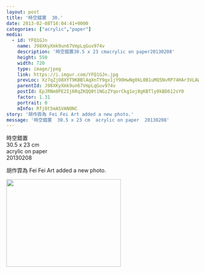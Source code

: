 ```yaml
---
layout: post
title: '時空錯置  30.' 
date: 2013-02-08T16:04:41+0000 
categories: ["acrylic","paper"] 
media:
  - id: YFQ1GJn
    name: J98XKyXmk9un67VmpLqGuv974v
    description: '時空錯置30.5 x 23 cmacrylic on paper20130208'   
    height: 550
    width: 720
    type: image/jpeg
    link: https://i.imgur.com/YFQ1GJn.jpg
    prevLoc: Xz7qZjO8XYT9KBBlAqXnTY9gx1jY9OHwNg0kL0B1uMQ5NvRP74HAr3VLAWAvILn2mlOQzyIRo7A4P193UjXk1opPD4IKMR3K2P59iAQqqyJLqDfYo2Wkmg7GUgLWQWGJRnURomK6WwW5S4Pn24pK6lsqllN0Oj7rt79kBllq5wSl94Lgg5lKhgB5yGpO75t1ALMA8XnKSYGOJLxLQWHnrRERq4y4HpOZw7vgO3HWK613jVANfP2
    parentId: J98XKyXmk9un67VmpLqGuv974v
    postId: EpJRNm8PE2Ij6RqZKQQ0t1NGzZYqorCkg1oj8gKBTly0kBD612sY0
    factor: 1.31
    portrait: 0
    mInfo: RfjOt5mASVANONC
story: '胡作霏為 Fei Fei Art added a new photo.'  
message: '時空錯置  30.5 x 23 cm  acrylic on paper  20130208'  
---
```


時空錯置  
30.5 x 23 cm  
acrylic on paper  
20130208
 
 
[//]: #story:
胡作霏為 Fei Fei Art added a new photo.


[//]: #media:  
<a href="https://i.imgur.com/YFQ1GJn.jpg"><img src="https://i.imgur.com/YFQ1GJn.jpg" height="229" width="300" /></a> 
 
